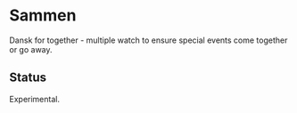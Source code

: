 # Sammen

Dansk for together - multiple watch to ensure special events come together or go away.

## Status

Experimental.

